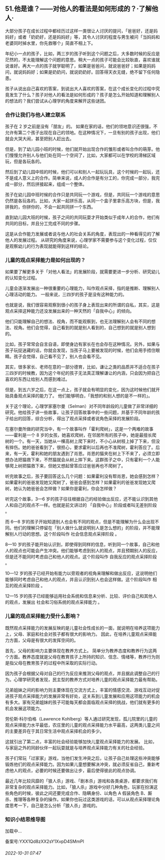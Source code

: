 ## 51.他是谁？——对他人的看法是如何形成的？·了解他人·
大部分孩子在成长过程中都经历过这样一类很让人讨厌的提问，「爸爸好，还是妈妈好」或者「奶奶好，还是妈妈好」等，其令人讨厌的程度与男生被问「当妈妈和老婆同时掉水里，你先救哪个」简直不相上下。



年纪小一点的孩子，比如，两三岁的孩子听到这个问题之后，大多数时候的反应是茫然的，不太能理解这个问题的意思。稍大一点的孩子可能会比较耿直，喜欢谁就说谁好。再大一点的孩子就学聪明了，如果是爸爸问，就说爸爸好；如果是妈妈问，就说妈妈好；如果是奶奶问，就说奶奶好。回答得天衣无缝，绝不留下任何隐患。



孩子从说出自己喜欢的答案，到说出大人喜欢的答案，在这个成长变化的过程中究竟发生了什么？孩子对他人的看法是如何形成的？孩子是怎么开始知道和理解别人的想法的？我们尝试从心理学的角度来解开这些谜团。



### 合作让我们与他人建立联系


孩子在 2 岁之前是没有「朋友」的。
 如果在家的话，他们的领地意识还很强，不允许有第二个孩子出现在自己的领地。在这种情况下，一旦有别的孩子出现，他们就会大哭大闹，甚至把别人赶出去。



但是，到了幼儿园小班的时候，他们就开始出现合作的雏形或者叫合作的萌芽。他们慢慢允许别人与他们处在同一个空间了，比如，大家都可以在学校的滑梯区域玩，但是各玩各的。



然后到了幼儿园中班的时候，他们可以和别人一起玩玩具，这个时候的一起玩，还不是成人意义上的合作。简单来说，成人的合作是有分工的，你完成一部分，我完成一部分，然后拼接起来，组成一个整体。



孩子在幼儿园中班时候的合作只是共同玩一个游戏，但是，共同玩一个游戏的意思仍然是各玩各的。比如，大家一起拼乐高，从同一个盒子里拿乐高方块，但是，我拼我的，你拼你的，不会一起共同拼一个东西。



直到幼儿园大班的时候，孩子之间的共同玩耍才开始类似于成年人的合作，他们有共同的目标，并且分工完成不同的步骤。



这是从合作能力发展或者说与他人的社会关系的角度，表现出的一种看得见的了解他人的发展过程。
 从研究的角度来说，心理学家不需要参与这个变化过程，仅仅是观察幼儿的行为表现就能得到这样的结论。



### 儿童的观点采择能力是如何出现的？


如果要了解更多关于「对他人看法」的发展阶段，就需要更进一步分析、研究幼儿的认知变化过程。



儿童会逐渐发展出一种很重要的心理能力，叫作观点采择，指的是推断、理解别人心理活动的能力。
 一般来说，三四岁的孩子是没有这种能力的。



也就是说，我们很容易观察到很小的孩子身上表现出来的所谓的自私，其实，这是观点采择这种能力还没发展出来的一种天然的「自我中心」的倾向。



他们只能理解自己的想法、视角，而不能观察到，也无法理解别人会有不同的想法、视角。他们会觉得，自己看到的就是别人看到的，自己想到的就是别人想到的。



比如，孩子常常会自言自语，即使身边有家长在也会存在这种情况。另外，如果与孩子玩捉迷藏的话，你就会发现，当孩子马上要被发现的时候，他们会用手捂住眼睛。孩子会觉得，自己看不见了，别人也会看不见。



其实，很多家长、老师在意的一部分德育，比如，谦让之类的品质并不适合在孩子三四岁的时候教，因为这个年纪的孩子无法真正理解谦让的内涵，只会因为把自己喜欢的东西让给别人而感到难过。



但是，到五六岁之后，在这一点上，孩子就会有明显的变化，因为这时候他们就开始具备观点采择的能力了。
 他们能够明白，「我想的和别人想的是不一样的」。



关于这个理论，心理学家塞尔曼（Selman）对不同年龄段的儿童做了非常详细的研究。他给孩子讲一些故事，让孩子回答故事中的一些问题，并基于不同年龄的孩子给出的回答，综合分析，得出了观点采择或者说角色采择的发展阶段。



在塞尔曼所做的研究当中，有一个故事叫作「霍利爬树」，这是一个两难的故事——霍利是一个 8 岁的女孩，她喜欢爬树，在邻居所有的孩子中，她是最擅长爬树的一个。有一天，当她从一棵高树上爬下来时，不小心从树枝上掉了下来，但没有摔伤。她的爸爸看到了，很担心，要求霍利以后再也不准爬树，霍利答应了。后来，有一天，霍利和她的朋友遇到了肖恩。肖恩的猫夹在树上下不来了，必须立即想办法把猫救下来，不然猫就会从树上摔下来。这群孩子之中，只有霍利一个人能够爬上树把猫救下来，但她又想起曾答应过爸爸再也不爬树了。



听完故事之后，孩子要回答这么几个问题：如果霍利没有帮肖恩，她会感到怎样？如果霍利的爸爸发现她又爬树了，爸爸会感到怎样？如果霍利的爸爸发现她又爬树，她认为她爸爸会怎样做？如果你是霍利，你会怎样做？



听完这个故事，3—6 岁的孩子往往根据自己的经验做出反应，还不能认识到其他人和自己的观点不一样。也就是前文讲过的
 「自我中心」阶段或者叫无差别阶段
 。



而 6—8 岁的孩子开始知道别人也会有不同的观点，但是不能理解为什么会出现不同。他们的理解只停留在「别人做什么就说明别人是怎么想的」的阶段，并不能理解别人行动的思想。这个阶段叫作
 社会信息观点采择阶段
 。



8—10 岁的孩子能开始认识到，即使得到同样的信息，听到同一个故事，自己和他人的观点也可能会产生冲突。他们能够考虑到别人的观点，并且预期别人的反应，但是还不能同时考虑自己和他人的观点。这个阶段叫作
 自我反应的观点采择阶段
 。



10—12 岁的孩子已经开始有能力以旁观者的视角来理解和做出反应，这说明他们能够同时考虑自己和他人的观点，并且认识到别人也会这样做。这个阶段叫作
 相互的观点采择阶段
 。



12—15 岁的孩子已经能够运用社会系统和信息来分析、比较、评价自己和其他人的观点，发展出
 社会和习俗系统的观点采择能力
 。



### 儿童的观点采择能力受什么影响？


既然观点采择能力的发展反映的是儿童社会性成长的一面，就说明在培养这项能力上，父母、家庭和社会对孩子都有很大的影响力。
 因此，在培养儿童观点采择能力方面，父母是有很大的发挥空间的。



首先，父母的影响力主要体现在教养方式上。
 简单分为教养态度和教养行为这两个方面。教养态度就是父母在教育孩子上所持的知识、信念、情绪等，教养行为则是指父母在教育孩子的过程中所采取的实际行动。



因为孩子会根据父母对自己的行为反应来推测父母的观点，并且据此调整自己的行为。心理学研究者发现，民主型的教养方式对培养儿童的观点采择能力最有帮助。



兄弟姐妹之间的影响力则主要体现在交流方式上，丰富的情感交流、游戏互动对促进孩子观点采择能力的发展非常有好处，这关系到儿童发展和应用这项能力的机会有多大。家有兄弟姐妹的孩子可能每天都会面临观点采择的挑战，他们就有更多的机会发展这项能力。



劳伦斯·科尔伯格（Lawrence Kohlberg）等人通过研究发现，孤儿院里的儿童的观点采择能力水平最低，农庄里的儿童的观点采择能力水平最高，这两类儿童之间的主要差异在于其日常生活中观点采择机会的多少。



这就引出了第二点，丰富的社会经验能够加快儿童观点采择能力的发展。
 比如，与家庭之外的同龄伙伴一起玩耍就是与培养观点采择能力有关的社会经验。



孩子们常玩「过家家」游戏，当他们发生冲突之后，让孩子自己处理这些冲突能够锻炼他们的观点采择能力。因为如果儿童想要解决冲突，就必须反省自己，重新考虑他人的观点，必要的时候还要做出让步，最后使得彼此的观点协调。



最近几年比较风靡的「狼人杀」游戏、「剧本杀」游戏和各类桌游，都要求我们有非常复杂的观点采择能力。比如，「狼人杀」游戏中分好几种角色，玩家在扮演这些角色的时候，彼此之间还要完成合作、隐瞒身份、以角色 A 假装角色 B、厮杀、推理等各种复杂的操作。如果你也玩过这类游戏的话，可以从观点采择理论角度思考一下，自己是怎么分析「狼人杀」游戏的。



### 知识小结思维导图


![]()加载中...

备案号:YXX1Qd8zXX2sY1XvpD4SMmPl


###### 2022-10-31 07:47
